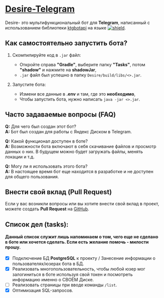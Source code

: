 # [Desire-Telegram](https://github.com/bbroklyn/Desire-Telegram)

Desire- это мультифункциональный бот для **Telegram**, написанный с использованием библиотеки [ktgbotapi](https://github.com/InsanusMokrassar/ktgbotapi) на языке [![shield](https://img.shields.io/badge/100%25-kotlin-blue.svg)](https://kotlinlang.org/).


## Как самостоятельно запустить бота?

1. Скомпилируйте код в `.jar` файл:
   -  Откройте справа **"Gradle"**, выберите папку **"Tasks"**, потом **"shadow"** и нажмите на **shadowJar**,
   - `.jar` файл был успешно в папку `Desire/build/libs/<>.jar`.
 
2. Запустите бота:
   - Измени все данные в **.env** и там, где это **необходимо**,
   - Чтобы запустить бота, нужно написать `java -jar <>.jar`.
 
    

## Часто задаваемые вопросы (FAQ)

**Q:** Для чего был создан этот бот?  
**A:** Бот был создан для работы с Яндекс Диском в Telegram.

**Q:** Какой функционал доступен в боте?  
**A:** Возможности бота включают в себя скачивание файлов и просмотр данных о них. В будущем можно будет загружать файлы, менять локации и т.д.

**Q:** Могу ли я использовать этого бота?  
**A:** В настоящее время бот еще находится в разработке и не доступен для общего пользования.

## Внести свой вклад (Pull Request)
Если у вас возникли вопросы или вы хотите внести свой вклад в проект, можете создать **Pull Request** на [GitHub](https://github.com/bbroklyn/Desire-Telegram/pulls).

## Список дел (tasks):
#### Данный список служит лишь напоминаем о том, чего еще не сделано в боте или хочется сделать. Если есть желание помочь - милости прошу.
- [x] Подключение БД **PostgreSQL** к проекту / Занесение информации о пользователях/юзерах бота в БД.
- [x] Реализовать многопользовательность, чтобы любой юзер мог залогиниться в боте используя свой токен и посмотреть информацию именно о СВОЁМ Диске.
- [ ] Реализовать страницы при вводе команды `/list`.
- [x] Оптимизация SQL-запросов.
